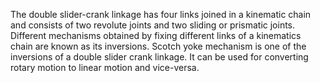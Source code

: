 The double slider-crank linkage has four links joined in a kinematic chain and consists of two revolute joints and two sliding or prismatic joints. Different mechanisms obtained by fixing different links of a kinematics chain are known as its inversions. Scotch yoke mechanism is one of the inversions of a double slider crank linkage. It can be used for converting rotary motion to linear motion and vice-versa.
